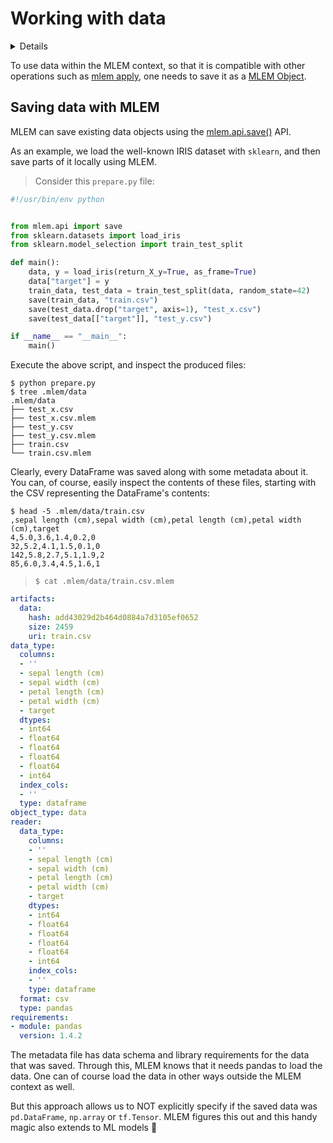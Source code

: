 # Working with data

<details>

### ⚙️ Expand for setup instructions

If you want to follow along with this tutorial and try MLEM, you can use our
[example repo](https://github.com/iterative/example-mlem-get-started). You'll
need to [fork] it first. Then clone it locally:

[fork]: https://docs.github.com/en/get-started/quickstart/fork-a-repo

```cli
$ git clone <your fork>
$ cd example-mlem-get-started
```

Next let's create an isolated virtual environment to cleanly install all the
requirements (including MLEM) there:

```cli
$ python3 -m venv .venv
$ source .venv/bin/activate
$ pip install -r requirements.txt
```

</details>

To use data within the MLEM context, so that it is compatible with other operations
such as [mlem apply](/doc/command-reference/apply), one needs to save it as a
[MLEM Object](/doc/user-guide/basic-concepts#mlem-objects).

## Saving data with MLEM

MLEM can save existing data objects using the [mlem.api.save()](/doc/api-reference/save) API.

As an example, we load the well-known IRIS dataset with `sklearn`, and then save parts of it
locally using MLEM.

> Consider this `prepare.py` file:

```py
#!/usr/bin/env python


from mlem.api import save
from sklearn.datasets import load_iris
from sklearn.model_selection import train_test_split

def main():
    data, y = load_iris(return_X_y=True, as_frame=True)
    data["target"] = y
    train_data, test_data = train_test_split(data, random_state=42)
    save(train_data, "train.csv")
    save(test_data.drop("target", axis=1), "test_x.csv")
    save(test_data[["target"]], "test_y.csv")

if __name__ == "__main__":
    main()
```

Execute the above script, and inspect the produced files:

```cli
$ python prepare.py
$ tree .mlem/data
.mlem/data
├── test_x.csv
├── test_x.csv.mlem
├── test_y.csv
├── test_y.csv.mlem
├── train.csv
└── train.csv.mlem
```

Clearly, every DataFrame was saved along with some metadata
about it. You can, of course, easily inspect the contents of these files,
starting with the CSV representing the DataFrame's contents:

```cli
$ head -5 .mlem/data/train.csv
,sepal length (cm),sepal width (cm),petal length (cm),petal width (cm),target
4,5.0,3.6,1.4,0.2,0
32,5.2,4.1,1.5,0.1,0
142,5.8,2.7,5.1,1.9,2
85,6.0,3.4,4.5,1.6,1
```

> `$ cat .mlem/data/train.csv.mlem`

```yaml
artifacts:
  data:
    hash: add43029d2b464d0884a7d3105ef0652
    size: 2459
    uri: train.csv
data_type:
  columns:
  - ''
  - sepal length (cm)
  - sepal width (cm)
  - petal length (cm)
  - petal width (cm)
  - target
  dtypes:
  - int64
  - float64
  - float64
  - float64
  - float64
  - int64
  index_cols:
  - ''
  type: dataframe
object_type: data
reader:
  data_type:
    columns:
    - ''
    - sepal length (cm)
    - sepal width (cm)
    - petal length (cm)
    - petal width (cm)
    - target
    dtypes:
    - int64
    - float64
    - float64
    - float64
    - float64
    - int64
    index_cols:
    - ''
    type: dataframe
  format: csv
  type: pandas
requirements:
- module: pandas
  version: 1.4.2
```

The metadata file has data schema and library requirements for the data that was saved.
Through this, MLEM knows that it needs pandas to load the data. One can of course load
the data in other ways outside the MLEM context as well.

But this approach allows us to NOT explicitly specify if the saved data was `pd.DataFrame`,
`np.array` or `tf.Tensor`. MLEM figures this out and this handy magic also extends to ML models 👋
